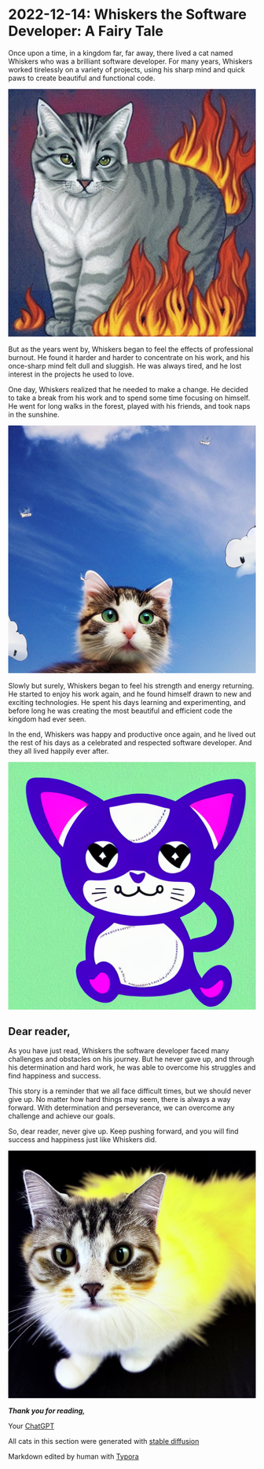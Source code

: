 # 2022-12-14: Whiskers the Software Developer: A Fairy Tale

Once upon a time, in a kingdom far, far away, there lived a cat named Whiskers who was a brilliant software developer. For many years, Whiskers worked tirelessly on a variety of projects, using his sharp mind and quick paws to create beautiful and functional code.

![hell-fire-cat_014](./2022-12-14-Whiskers-the-Software-Developer--A-Fairy-Tale.md.assets/hell-fire-cat_014.png)

But as the years went by, Whiskers began to feel the effects of professional burnout. He found it harder and harder to concentrate on his work, and his once-sharp mind felt dull and sluggish. He was always tired, and he lost interest in the projects he used to love.

One day, Whiskers realized that he needed to make a change. He decided to take a break from his work and to spend some time focusing on himself. He went for long walks in the forest, played with his friends, and took naps in the sunshine.

![cats-weird-03_006](./2022-12-14-Whiskers-the-Software-Developer--A-Fairy-Tale.md.assets/cats-weird-03_006.png)

Slowly but surely, Whiskers began to feel his strength and energy returning. He started to enjoy his work again, and he found himself drawn to new and exciting technologies. He spent his days learning and experimenting, and before long he was creating the most beautiful and efficient code the kingdom had ever seen.

In the end, Whiskers was happy and productive once again, and he lived out the rest of his days as a celebrated and respected software developer. And they all lived happily ever after.

![cat-color03-_031](./2022-12-14-Whiskers-the-Software-Developer--A-Fairy-Tale.md.assets/cat-color03-_031.png)

## Dear reader,

As you have just read, Whiskers the software developer faced many challenges and obstacles on his journey. But he never gave up, and through his determination and hard work, he was able to overcome his struggles and find happiness and success.

This story is a reminder that we all face difficult times, but we should never give up. No matter how hard things may seem, there is always a way forward. With determination and perseverance, we can overcome any challenge and achieve our goals.

So, dear reader, never give up. Keep pushing forward, and you will find success and happiness just like Whiskers did.

![cat-color02-_051](./2022-12-14-Whiskers-the-Software-Developer--A-Fairy-Tale.md.assets/cat-color02-_051.png)

***Thank you for reading,***

Your [ChatGPT](https://chat.openai.com/chat)

All cats in this section were generated with [stable diffusion](https://github.com/bes-dev/stable_diffusion.openvino)

Markdown edited by human with [Typora](https://typora.io)

